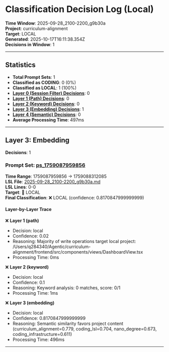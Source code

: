 # Classification Decision Log (Local)

**Time Window**: 2025-09-28_2100-2200_g9b30a<br>
**Project**: curriculum-alignment<br>
**Target**: LOCAL<br>
**Generated**: 2025-10-17T16:11:38.354Z<br>
**Decisions in Window**: 1

---

## Statistics

- **Total Prompt Sets**: 1
- **Classified as CODING**: 0 (0%)
- **Classified as LOCAL**: 1 (100%)
- **[Layer 0 (Session Filter) Decisions](#layer-0-session-filter)**: 0
- **[Layer 1 (Path) Decisions](#layer-1-path)**: 0
- **[Layer 2 (Keyword) Decisions](#layer-2-keyword)**: 0
- **[Layer 3 (Embedding) Decisions](#layer-3-embedding)**: 1
- **[Layer 4 (Semantic) Decisions](#layer-4-semantic)**: 0
- **Average Processing Time**: 497ms

---

## Layer 3: Embedding

**Decisions**: 1

### Prompt Set: [ps_1759087959856](../../history/2025-09-28_2100-2200_g9b30a.md#ps_1759087959856)

**Time Range**: 1759087959856 → 1759088312085<br>
**LSL File**: [2025-09-28_2100-2200_g9b30a.md](../../history/2025-09-28_2100-2200_g9b30a.md#ps_1759087959856)<br>
**LSL Lines**: 0-0<br>
**Target**: 📍 LOCAL<br>
**Final Classification**: ❌ LOCAL (confidence: 0.8170847999999999)

#### Layer-by-Layer Trace

❌ **Layer 1 (path)**
- Decision: local
- Confidence: 0.02
- Reasoning: Majority of write operations target local project: /Users/q284340/Agentic/curriculum-alignment/frontend/src/components/views/DashboardView.tsx
- Processing Time: 0ms

❌ **Layer 2 (keyword)**
- Decision: local
- Confidence: 0.1
- Reasoning: Keyword analysis: 0 matches, score: 0/1
- Processing Time: 1ms

❌ **Layer 3 (embedding)**
- Decision: local
- Confidence: 0.8170847999999999
- Reasoning: Semantic similarity favors project content (curriculum_alignment=0.779, coding_lsl=0.704, nano_degree=0.673, coding_infrastructure=0.611)
- Processing Time: 496ms

---

